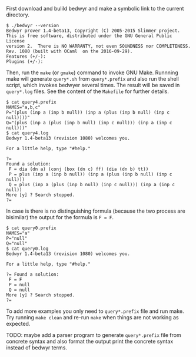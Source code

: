 First download and bulild bedwyr and make a symbolic link to the current directory.

```
$ ./bedwyr --version
Bedwyr prover 1.4-beta13, Copyright (C) 2005-2015 Slimmer project.
This is free software, distributed under the GNU General Public License
version 2.  There is NO WARRANTY, not even SOUNDNESS nor COMPLETENESS.
Rev. 1080 (built with OCaml  on the 2016-09-29).
Features (+/-):
Plugins (+/-):
```

Then, run the `make` (or `gmake`) command to invoke GNU Make.
Runnning make will generate `query*.sh` from `query*.prefix` and
also run the shell script, which invokes bedwyer several times.
The result will be saved in `query*.log` files.
See the content of the `Makefile` for further details.

```
$ cat query4.prefix 
NAMES="a,b,c"
P="(plus (inp a (inp b null)) (inp a (plus (inp b null) (inp c null))))"
Q="(plus (inp a (plus (inp b null) (inp c null))) (inp a (inp c null)))"
$ cat query4.log
Bedwyr 1.4-beta13 (revision 1080) welcomes you.

For a little help, type "#help."

?= 
Found a solution:
 F = dia (dn a) (conj (box (dn c) ff) (dia (dn b) tt))
 P = plus (inp a (inp b null)) (inp a (plus (inp b null) (inp c null)))
 Q = plus (inp a (plus (inp b null) (inp c null))) (inp a (inp c null))
More [y] ? Search stopped.
?= 
```

In case is there is no distinguishing formula (because the two process are bisimilar)
the output for the formula is `F = F`.

```
$ cat query0.prefix 
NAMES="a"
P="null"
Q="null"
$ cat query0.log
Bedwyr 1.4-beta13 (revision 1080) welcomes you.

For a little help, type "#help."

?= Found a solution:
 F = F
 P = null
 Q = null
More [y] ? Search stopped.
?= 
```

To add more examples you only need to `query*.prefix` file and run make.
Try running `make clean` and re-run `make` when things are not working as expected.


TODO:
maybe add a parser program to generate `query*.prefix` file from concrete syntax and
also format the output print the concrete syntax instead of bedwyr terms.

